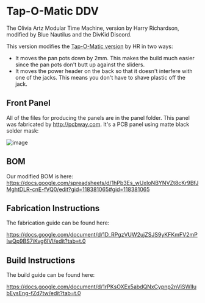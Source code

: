# Tap-O-Matic DDV

The Olivia Artz Modular Time Machine, version by Harry Richardson, modified by Blue Nautilus and the DivKid Discord. 

This version modifies the [Tap-O-Matic version](https://github.com/cormallen/tap-o-matic) by HR in two ways:
<ul>
<li>It moves the pan pots down by 2mm. This makes the build much easier since the pan pots don't butt up against the sliders.</li>
<li>It moves the power header on the back so that it doesn't interfere with one of the jacks. This means you don't have to shave plastic off the jack.</li>
</ul>


## Front Panel

All of the files for producing the panels are in the panel folder. This panel was fabricated by http://pcbway.com. It's a PCB panel using matte black solder mask:

![image](pictures/front_panel.png)

## BOM

Our modified BOM is here:
https://docs.google.com/spreadsheets/d/1hPb3Es_wUxIoNBYNVZt8cKr9BfJMghtDLR-cnE-fVQ0/edit?gid=118381065#gid=118381065

## Fabrication Instructions

The fabrication guide can be found here: 

https://docs.google.com/document/d/1D_RPgzVUW2ujZSJS9yKFKmFV2mPIwQp9BS7iKvg6IVI/edit?tab=t.0


## Build Instructions

The build guide can be found here: 

https://docs.google.com/document/d/1rPKsOXEx5abdQNxCypnp2nViSWlIubEysEng-fZd7tw/edit?tab=t.0

